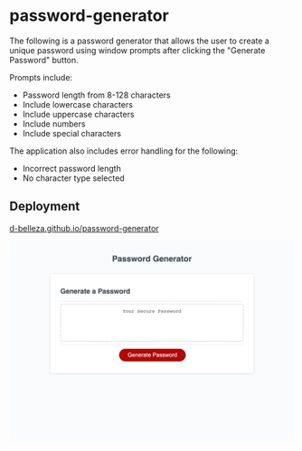 # password-generator

The following is a password generator that allows the user to create a unique password using window prompts after clicking the "Generate Password" button.

Prompts include:
* Password length from 8-128 characters
* Include lowercase characters
* Include uppercase characters
* Include numbers
* Include special characters

The application also includes error handling for the following:
* Incorrect password length
* No character type selected


## Deployment
[d-belleza.github.io/password-generator](https://d-belleza.github.io/password-generator)

![Application Screenshot](passwordsc.png "Screenshot")